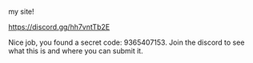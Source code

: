my site!

https://discord.gg/hh7vntTb2E

Nice job, you found a secret code: 9365407153. Join the discord to see what this is and where you can submit it.
